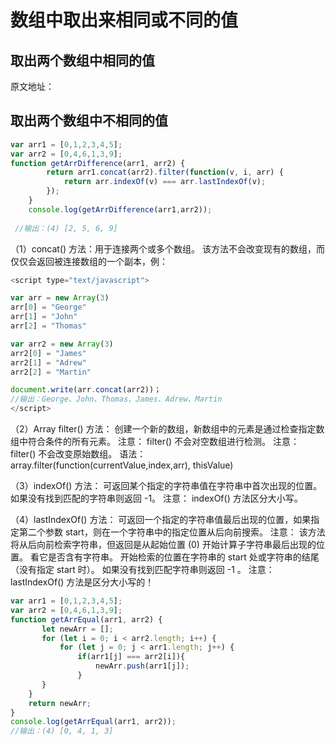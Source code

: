 # 数组中取出来相同或不同的值


## 取出两个数组中相同的值
原文地址：

## 取出两个数组中不相同的值


```js
var arr1 = [0,1,2,3,4,5];
var arr2 = [0,4,6,1,3,9];
function getArrDifference(arr1, arr2) {
        return arr1.concat(arr2).filter(function(v, i, arr) {
            return arr.indexOf(v) === arr.lastIndexOf(v);
        });
    }
    console.log(getArrDifference(arr1,arr2));
 
 //输出：(4) [2, 5, 6, 9]
```

（1）concat() 方法：用于连接两个或多个数组。
 该方法不会改变现有的数组，而仅仅会返回被连接数组的一个副本，例：


 ```js
 <script type="text/javascript">

var arr = new Array(3)
arr[0] = "George"
arr[1] = "John"
arr[2] = "Thomas"

var arr2 = new Array(3)
arr2[0] = "James"
arr2[1] = "Adrew"
arr2[2] = "Martin"

document.write(arr.concat(arr2))；
//输出：George、John、Thomas、James、Adrew、Martin
</script>
 ```

 （2）Array filter() 方法：
创建一个新的数组，新数组中的元素是通过检查指定数组中符合条件的所有元素。
注意： filter() 不会对空数组进行检测。
注意： filter() 不会改变原始数组。
语法：array.filter(function(currentValue,index,arr), thisValue)
 
（3）indexOf() 方法：
可返回某个指定的字符串值在字符串中首次出现的位置。
如果没有找到匹配的字符串则返回 -1。
注意： indexOf() 方法区分大小写。
 
（4）lastIndexOf() 方法：
可返回一个指定的字符串值最后出现的位置，如果指定第二个参数 start，则在一个字符串中的指定位置从后向前搜索。
注意： 该方法将从后向前检索字符串，但返回是从起始位置 (0) 开始计算子字符串最后出现的位置。 看它是否含有字符串。
开始检索的位置在字符串的 start 处或字符串的结尾（没有指定 start 时）。
如果没有找到匹配字符串则返回 -1 。
注意：lastIndexOf() 方法是区分大小写的！
 

 ```js
 var arr1 = [0,1,2,3,4,5];
var arr2 = [0,4,6,1,3,9];
function getArrEqual(arr1, arr2) {
        let newArr = [];
        for (let i = 0; i < arr2.length; i++) {
            for (let j = 0; j < arr1.length; j++) {
                if(arr1[j] === arr2[i]){
                    newArr.push(arr1[j]);
                }
        }
     }
     return newArr;
}
console.log(getArrEqual(arr1, arr2));
 //输出：(4) [0, 4, 1, 3]
 ```


